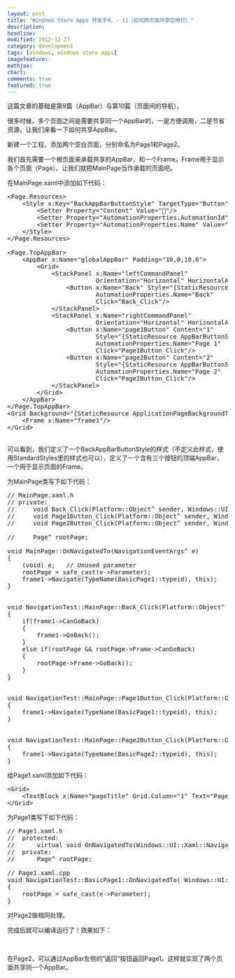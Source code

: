 ```yaml
---
layout: post
title: "Windows Store Apps 开发手札 - 11（如何跨页面共享应用栏）"
description: 
headline: 
modified: 2012-12-27
category: development
tags: [windows, windows store apps]
imagefeature: 
mathjax: 
chart: 
comments: true
featured: true
---
```


这篇文章的基础是第9篇（AppBar）与第10篇（页面间的导航）。

很多时候，多个页面之间是需要共享同一个AppBar的，一是方便调用，二是节省资源。让我们来看一下如何共享AppBar。

新建一个工程，添加两个空白页面，分别命名为Page1和Page2。
 
我们首先需要一个根页面来承载共享的AppBar，和一个Frame。Frame用于显示各个页面（Page）。让我们就把MainPage当作承载的页面吧。

在MainPage.xaml中添加如下代码：

<pre class="prettyprint linenums:1 lang-xml">
&lt;Page.Resources&gt;
    &lt;Style x:Key="BackAppBarButtonStyle" TargetType="Button" BasedOn="{StaticResource AppBarButtonStyle}"&gt;
        &lt;Setter Property="Content" Value="&#xE0C4;"/&gt;
        &lt;Setter Property="AutomationProperties.AutomationId" Value="SuperstarButton"/&gt;
        &lt;Setter Property="AutomationProperties.Name" Value="Superstar"/&gt;
    &lt;/Style&gt;
&lt;/Page.Resources&gt;

&lt;Page.TopAppBar&gt;
    &lt;AppBar x:Name="globalAppBar" Padding="10,0,10,0"&gt;
        &lt;Grid&gt;
            &lt;StackPanel x:Name="leftCommandPanel"
                        Orientation="Horizontal" HorizontalAlignment="Left"&gt;
                &lt;Button x:Name="Back" Style="{StaticResource BackAppBarButtonStyle}"
                        AutomationProperties.Name="Back"
                        Click="Back_Click"/&gt;
            &lt;/StackPanel&gt;
            &lt;StackPanel x:Name="rightCommandPanel"
                        Orientation="Horizontal" HorizontalAlignment="Right"&gt;
                &lt;Button x:Name="page1Button" Content="1"
                        Style="{StaticResource AppBarButtonStyle}"
                        AutomationProperties.Name="Page 1"
                        Click="Page1Button_Click"/&gt;
                &lt;Button x:Name="page2Button" Content="2"
                        Style="{StaticResource AppBarButtonStyle}"
                        AutomationProperties.Name="Page 2"
                        Click="Page2Button_Click"/&gt;
            &lt;/StackPanel&gt;
        &lt;/Grid&gt;
    &lt;/AppBar&gt;
&lt;/Page.TopAppBar&gt;
&lt;Grid Background="{StaticResource ApplicationPageBackgroundThemeBrush}"&gt;
    &lt;Frame x:Name="frame1"/&gt;
&lt;/Grid&gt;
</pre>
<br />
可以看到，我们定义了一个BackAppBarButtonStyle的样式（不定义此样式，使用StandardStyles里的样式也可以），定义了一个含有三个按钮的顶端AppBar，一个用于显示页面的Frame。

为MainPage类写下如下代码：

<pre class="prettyprint linenums:1 lang-cpp">
// MainPage.xaml.h
// private:
//     void Back_Click(Platform::Object^ sender, Windows::UI::Xaml::RoutedEventArgs^ e);
//     void Page1Button_Click(Platform::Object^ sender, Windows::UI::Xaml::RoutedEventArgs^ e);
//     void Page2Button_Click(Platform::Object^ sender, Windows::UI::Xaml::RoutedEventArgs^ e);

//     Page^ rootPage;

void MainPage::OnNavigatedTo(NavigationEventArgs^ e)
{
	(void) e;	// Unused parameter
	rootPage = safe_cast<Page^>(e->Parameter);
	frame1->Navigate(TypeName(BasicPage1::typeid), this);
}


void NavigationTest::MainPage::Back_Click(Platform::Object^ sender, Windows::UI::Xaml::RoutedEventArgs^ e)
{
	if(frame1->CanGoBack)
	{
		frame1->GoBack();
	}
	else if(rootPage && rootPage->Frame->CanGoBack)
	{
		rootPage->Frame->GoBack();
	}
}


void NavigationTest::MainPage::Page1Button_Click(Platform::Object^ sender, Windows::UI::Xaml::RoutedEventArgs^ e)
{
	frame1->Navigate(TypeName(BasicPage1::typeid), this);
}


void NavigationTest::MainPage::Page2Button_Click(Platform::Object^ sender, Windows::UI::Xaml::RoutedEventArgs^ e)
{
	frame1->Navigate(TypeName(BasicPage2::typeid), this);
}
</pre>

给Page1.xaml添加如下代码：

<pre class="prettyprint linenums:1 lang-cpp">
&lt;Grid>
    &lt;TextBlock x:Name="pageTitle" Grid.Column="1" Text="Page 1" Style="{StaticResource PageHeaderTextStyle}" HorizontalAlignment="Center"/>
&lt;/Grid>
</pre>

为Page1类写下如下代码：

<pre class="prettyprint linenums:1 lang-cpp">
// Page1.xaml.h
//	protected:
//		virtual void OnNavigatedTo(Windows::UI::Xaml::Navigation::NavigationEventArgs^ e) override;
//	private:
//		Page^ rootPage;

// Page1.xaml.cpp
void NavigationTest::BasicPage1::OnNavigatedTo( Windows::UI::Xaml::Navigation::NavigationEventArgs^ e )
{
	rootPage = safe_cast<Page^>(e->Parameter);
}
</pre>

对Page2做相同处理。

完成后就可以编译运行了！效果如下：

<img alt="" src="http://i1352.photobucket.com/albums/q645/cy198706/Programming/20121224172852.jpg" />

<img alt="" src="http://i1352.photobucket.com/albums/q645/cy198706/Programming/20121224172916.jpg" />
<br />

在Page2，可以通过AppBar左侧的“返回”按钮返回Page1。这样就实现了两个页面共享同一个AppBar。
